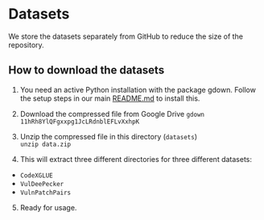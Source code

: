 # Datasets

We store the datasets separately from GitHub to reduce the size of the repository.

## How to download the datasets

1. You need an active Python installation with the package gdown. Follow the setup steps in our main [README.md](https://github.com/niklasrisse/USENIX2024/blob/main/README.md) to install this.

2. Download the compressed file from Google Drive
   `gdown 11hRh8YlQFgxxpg1JcLRdnblEFLvXxhpK`

3. Unzip the compressed file in this directory (`datasets`)  
   `unzip data.zip`

4. This will extract three different directories for three different datasets:

-   `CodeXGLUE`
-   `VulDeePecker`
-   `VulnPatchPairs`

5. Ready for usage.
